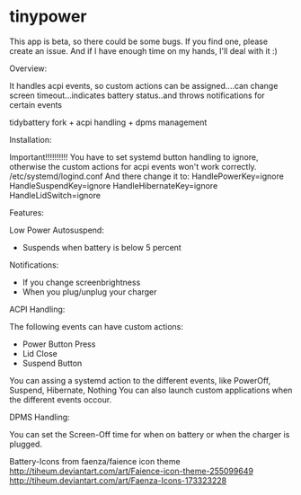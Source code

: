 tinypower
=========
This app is beta, so there could be some bugs.
If you find one, please create an issue.
And if I have enough time on my hands, I'll deal with it :)

Overview:

It handles acpi events, so custom actions can be assigned....can change screen timeout...indicates battery status..and throws notifications for certain events


tidybattery fork + acpi handling + dpms management

Installation:

Important!!!!!!!!!!
You have to set systemd button handling to ignore, otherwise the
custom actions for acpi events won't work correctly.
/etc/systemd/logind.conf
And there change it to:
HandlePowerKey=ignore
HandleSuspendKey=ignore
HandleHibernateKey=ignore
HandleLidSwitch=ignore

Features:

Low Power Autosuspend:

- Suspends when battery is below 5 percent


Notifications:

- If you change screenbrightness
- When you plug/unplug your charger


ACPI Handling:

The following events can have custom actions:

- Power Button Press
- Lid Close
- Suspend Button

You can assing a systemd action to the different events,
like PowerOff, Suspend, Hibernate, Nothing
You can also launch custom applications when the different events
occour.



DPMS Handling:

You can set the Screen-Off time for when on battery or when the charger
is plugged.


Battery-Icons from faenza/faience icon theme 
http://tiheum.deviantart.com/art/Faience-icon-theme-255099649
http://tiheum.deviantart.com/art/Faenza-Icons-173323228
